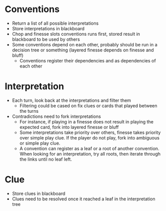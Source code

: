 # Conventions
- Return a list of all possible interpretations 
- Store interpretations in blackboard
- Chop and finesse slots conventions runs first, stored result in blackboard to be used by others
- Some conventions depend on each other, probably should be run in a decision tree or something (layered finesse depends on finesse and bluff)
  - Conventions register their dependencies and as dependencies of each other 
  
# Interpretation
- Each turn, look back at the interpretations and filter them
  - Filtering could be cased on fix clues or cards that played between the turns
- Contradictions need to fork interpretations
  - For instance, if playing in a finesse does not result in playing the expected card, fork into layered finesse or bluff
  - Some interpretations take priority over others, finesse takes priority over simple play clue. If the player do not play, fork into ambiguous or simple play clue. 
  - A convention can register as a leaf or a root of another convention. When looking for an interpretation, try all roots, then iterate through the links until no leaf left.

# Clue
- Store clues in blackboard
- Clues need to be resolved once it reached a leaf in the interpretation tree
